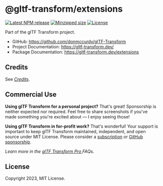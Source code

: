 # @gltf-transform/extensions

[![Latest NPM release](https://img.shields.io/npm/v/@gltf-transform/extensions.svg)](https://www.npmjs.com/package/@gltf-transform/extensions)
[![Minzipped size](https://badgen.net/bundlephobia/minzip/@gltf-transform/extensions)](https://bundlephobia.com/result?p=@gltf-transform/extensions)
[![License](https://img.shields.io/npm/l/@gltf-transform/core.svg)](https://github.com/donmccurdy/glTF-Transform/blob/master/LICENSE)

Part of the glTF Transform project.

- GitHub: https://github.com/donmccurdy/glTF-Transform
- Project Documentation: https://gltf-transform.dev/
- Package Documentation: https://gltf-transform.dev/extensions

## Credits

See [*Credits*](https://gltf-transform.dev/credits).

<h2>Commercial Use</h2>

<p>
	<b>Using glTF Transform for a personal project?</b> That's great! Sponsorship is neither expected nor required. Feel
	free to share screenshots if you've made something you're excited about — I enjoy seeing those!
</p>

<p>
	<b>Using glTF Transform in for-profit work?</b> That's wonderful! Your support is important to keep glTF Transform
	maintained, independent, and open source under MIT License. Please consider a
	<a href="https://gltf-transform.dev/pro" target="_blank">subscription</a>
	or
	<a href="https://github.com/sponsors/donmccurdy" target="_blank">GitHub sponsorship</a>.
</p>

<p>
	<i>
		Learn more in the
		<a href="https://gltf-transform.dev/pro" target="_blank"> glTF Transform Pro </a> FAQs</i
	>.
</p>

## License

Copyright 2023, MIT License.
